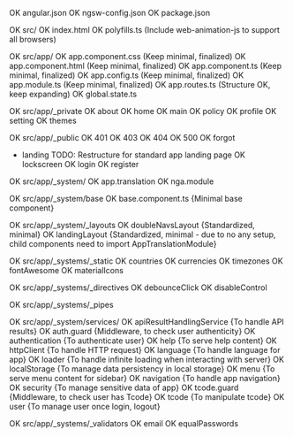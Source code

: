 OK  angular.json
OK  ngsw-config.json
OK  package.json

OK  src/
OK  index.html
OK  polyfills.ts (Include web-animation-js to support all browsers)

OK  src/app/
OK  app.component.css   (Keep minimal, finalized)
OK  app.component.html  (Keep minimal, finalized)
OK  app.component.ts    (Keep minimal, finalized)
OK  app.config.ts       (Keep minimal, finalized)
OK  app.module.ts       (Keep minimal, finalized)
OK  app.routes.ts       (Structure OK, keep expanding)
OK  global.state.ts

OK  src/app/_private
OK  about
OK  home
OK  main
OK   policy
OK  profile
OK  setting
OK  themes

OK  src/app/_public
OK  401
OK  403
OK  404
OK  500
OK  forgot
-   landing             TODO: Restructure for standard app landing page
OK  lockscreen
OK  login
OK  register

OK  src/app/_system/
OK  app.translation
OK  nga.module

OK  src/app/_system/base
OK  base.component.ts           {Minimal base component}

OK  src/app/_system/_layouts
OK  doubleNavsLayout            {Standardized, minimal}
OK  landingLayout               {Standardized, minimal - due to no any setup, child components need to import AppTranslationModule}

OK  src/app/_systems/_static
OK  countries
OK  currencies
OK  timezones
OK  fontAwesome
OK  materialIcons

OK  src/app/_systems/_directives
OK  debounceClick
OK  disableControl

OK  src/app/_systems/_pipes

OK  src/app/_system/services/
OK  apiResultHandlingService    {To handle API results}
OK  auth.guard                  {Middleware, to check user authenticity}
OK  authentication              {To authenticate user}
OK  help                        {To serve help content}
OK  httpClient                  {To handle HTTP request}
OK  language                    {To handle language for app}
OK  loader                      {To handle infinite loading when interacting with server}
OK  localStorage                {To manage data persistency in local storage}
OK  menu                        {To serve menu content for sidebar}
OK  navigation                  {To handle app navigation}
OK  security                    {To manage sensitive data of app}
OK  tcode.guard                 {Middleware, to check user has Tcode}
OK  tcode                       {To manipulate tcode}
OK  user                        {To manage user once login, logout}

OK  src/app/_systems/_validators
OK  email
OK  equalPasswords
